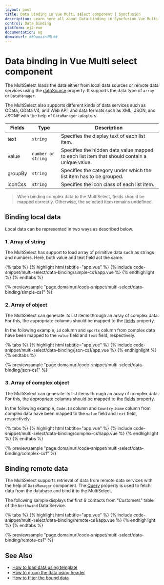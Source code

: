 ```yaml
---
layout: post
title: Data binding in Vue Multi select component | Syncfusion
description: Learn here all about Data binding in Syncfusion Vue Multi select component of Syncfusion Essential JS 2 and more.
control: Data binding 
platform: ej2-vue
documentation: ug
domainurl: ##DomainURL##
---
```


# Data binding in Vue Multi select component

The MultiSelect loads the data either from local data sources or remote data services using the [dataSource](https://ej2.syncfusion.com/vue/documentation/api/multi-select/#datasource) property. It supports the data type of `array` or `DataManager`.

The MultiSelect also supports different kinds of data services such as OData, OData V4, and Web API, and data formats such as XML, JSON, and JSONP with the help of `DataManager` adaptors.

| Fields | Type | Description |
|------|------|-------------|
| text |  `string` | Specifies the display text of each list item. |
| value |  `number or string` | Specifies the hidden data value mapped to each list item that should contain a unique value. |
| groupBy |  `string` | Specifies the category under which the list item has to be grouped. |
| iconCss |  `string` | Specifies the icon class of each list item. |

> When binding complex data to the MultiSelect, fields should be mapped correctly. Otherwise, the selected item remains undefined.

## Binding local data

Local data can be represented in two ways as described below.

### 1. Array of string

The MultiSelect has support to load array of primitive data such as strings and numbers. Here, both value and text field act the same.

{% tabs %}
{% highlight html tabtitle="app.vue" %}
{% include code-snippet/multi-select/data-binding/simple-cs1/app.vue %}
{% endhighlight %}
{% endtabs %}
        
{% previewsample "page.domainurl/code-snippet/multi-select/data-binding/simple-cs1" %}

### 2. Array of object

The MultiSelect can generate its list items through an array of complex data. For this, the appropriate columns should be mapped to the [fields](../api/multi-select/#fields) property.

In the following example, `id` column and `sports` column from complex data have been mapped to the `value` field and `text` field, respectively.

{% tabs %}
{% highlight html tabtitle="app.vue" %}
{% include code-snippet/multi-select/data-binding/json-cs1/app.vue %}
{% endhighlight %}
{% endtabs %}
        
{% previewsample "page.domainurl/code-snippet/multi-select/data-binding/json-cs1" %}

### 3. Array of complex object

The MultiSelect can generate its list items through an array of complex data. For this, the appropriate columns should be mapped to the [fields](../api/multi-select/#fields) property.

In the following example, `Code.Id` column and `Country.Name` column from complex data have been mapped to the `value` field and `text` field, respectively.

{% tabs %}
{% highlight html tabtitle="app.vue" %}
{% include code-snippet/multi-select/data-binding/complex-cs1/app.vue %}
{% endhighlight %}
{% endtabs %}
        
{% previewsample "page.domainurl/code-snippet/multi-select/data-binding/complex-cs1" %}

## Binding remote data

The MultiSelect supports retrieval of data from remote data services with the help of `DataManager` component. The [Query](../api/multi-select/#query) property is used to fetch data from the database and bind it to the MultiSelect.

The following sample displays the first 6 contacts from “Customers” table of the `Northwind` Data Service.

{% tabs %}
{% highlight html tabtitle="app.vue" %}
{% include code-snippet/multi-select/data-binding/remote-cs1/app.vue %}
{% endhighlight %}
{% endtabs %}
        
{% previewsample "page.domainurl/code-snippet/multi-select/data-binding/remote-cs1" %}

## See Also

* [How to load data using template](./templates#item-template)
* [How to group the data using header](./grouping/)
* [How to filter the bound data](./filtering/)